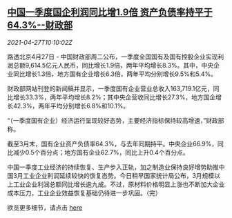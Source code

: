 <!--1619519462000-->
[中国一季度国企利润同比增1.9倍 资产负债率持平于64.3%--财政部](https://cn.reuters.com/article/china-q1-soe-profit-0427-idCNKBS2CE12G)
------

<div><i>2021-04-27T10:10:02Z</i></div><p>路透北京4月27日 - 中国财政部周二公布，一季度全国国有及国有控股企业实现利润总额9,614.5亿元人民币，同比增长1.9倍，两年平均增长8.3%。其中，中央企业同比增长1.3倍，地方国有企业增长6.3倍，两年平均分别增长9.5%和5.4%。</p><p>财政部网站刊登的新闻稿并显示，一季度国有企业营业总收入163,719.1亿元，同比增长33.3%，两年平均增长8.2%；其中央企营收同比增长27.3%，地方国企增长42.3%，两年平均分别增长6.8%和10.1%。</p><p>“（一季度国有企业）经济运行呈现较好态势，主要经济指标保持较高增速，”财政部称。</p><p>截至3月末，国有企业资产负债率64.3%，与去年同期持平。中央企业66.9%，同比减少0.5个百分点；地方国有企业62.7%，同比上升0.4个百分点。</p><p>中国一季度工业经济的持续恢复、生产步入正轨，加之制造业保持良好增势助推中国3月工业企业利润延续较快的恢复态势。今日稍早国家统计局公布，3月规模以上工业企业利润总额同比增长逾九成。不过，原材料价格明显上涨也不断加大企业成本压力，工业企业效益恢复基础仍待进一步巩固。（完）</p><p>欲览更多细节，请点击 <a href="http://zcgls.mof.gov.cn/qiyeyunxingdongtai/202104/t20210427_3693199.htm">here</a></p>
